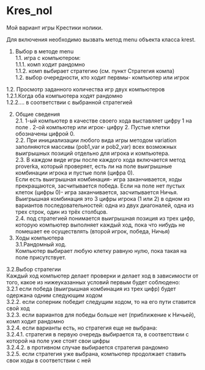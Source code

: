 # Kres_nol
Мой вариант игры Крестики нолики.

Для включения необходимо вызвать метод menu объекта класса krest.

1. Выбор в методе menu   
1.1. игра с компьютером:   
1.1.1. комп ходит рандомно   
1.1.2. комп выбирает стратегию (см. пункт Стратегия компа)   
1.2. выбор очередности, кто ходит первмы- компьютер или игрок   

1.2. Просмотр заданного количества игр двух компьютеров   
1.2.1.Когда оба компьютера ходят рандомно   
1.2.2.... в соответствии с выбранной стратегией   

2. Общие сведения   
2.1. 1-ый компьютер в качестве своего хода выставляет цифру 1 на поле . 2-ой компьютер или игрок- цифру 2. Пустые клетки обозначены цифрой 0.   
2.2. При инициализации любого вида игры методом variation заполняются массивы (pob1_var и pob2_var) всех возможных выигрышных позиций отдельно для игрока и компьютера.   
2.3. В каждом виде игры после каждого хода включается метод proverka, который проверяет, есть ли на поле выигрышные комбинации игрока и пустые поля (цифра 0).   
Если есть выигрышная комбинация- игра заканчивается, ходы прекращаются, засчитывается победа. Если на поле нет пустых клеток (цифры 0)- игра заканчивается, засчитывается Ничья.   
Выигрышная комбинация это 3 цифры игрока (1 или 2) в одном из вариантов последовательностей: одна из двух диагоналей, одна из трех строк, один из трёх столбцов.   
2.4. под стратегией понимается выигрышная позиция из трех цифр, которую компьютер выполняет каждый ход, пока что нибудь не помешает ее осуществлять (второй игрок, победа, Ничья)   
3. Ходы компьютера   
3.1.Рандомный ход.   
Компьютер выбирает любую клетку равную нулю, пока такая на поле присутствует.    

3.2.Выбор стратегии   
Каждый ход компьютер делает проверки и делает ход в зависимости от того, какое из нижеуказанных условий первым будет соблюдено:   
3.2.1 если победа (выигрышная комбинация из трех цифр) будет одержана одним следующим ходом   
3.2.2. если соперник победит следущим ходом, то на его пути ставится свой ход   
3.2.3. если вариантов для победы больше нет (приближение к Ничьей), комп ходит рандомно   
3.2.4. если варианты есть, но стратегия еще не выбрана:   
3.2.4.1. стратегия в первую очередь выбирается та, в соответствии с которой на поле уже стоят свои цифры   
3.2.4.2. в противном случае выбирается стратегия рандомно   
3.2.5. если стратегия уже выбрана, компьютер продолжает ставить свои ходы в соответствии с ней   
